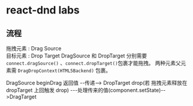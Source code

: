 # react-dnd labs

## 流程

拖拽元素 : Drag Source  
目标元素 : Drop Target
DragSource 和 DropTarget 分别需要 `connect.dragSource()` 、`connect.dropTarget()`包裹才能拖拽。
两种元素父元素需 `DragDropContext(HTML5Backend)` 包裹。

DragSource beginDrag 返回值 --传递--> DropTarget drop(若 拖拽元素释放在 dropTarget 上回触发 drop) ---处理传来的值(component.setState)-->DragTarget

